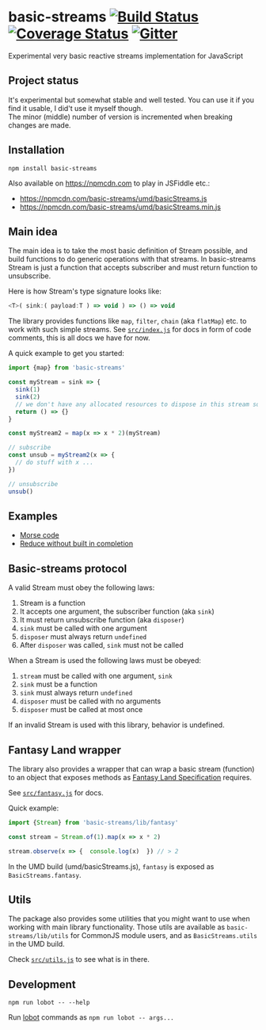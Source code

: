 # basic-streams [![Build Status](https://travis-ci.org/rpominov/basic-streams.svg?branch=master)](https://travis-ci.org/rpominov/basic-streams) [![Coverage Status](https://coveralls.io/repos/rpominov/basic-streams/badge.svg?branch=master&service=github)](https://coveralls.io/github/rpominov/basic-streams?branch=master) [![Gitter](https://badges.gitter.im/pozadi/kefir.svg)](https://gitter.im/pozadi/kefir?utm_source=badge&utm_medium=badge&utm_campaign=pr-badge)

Experimental very basic reactive streams implementation for JavaScript

## Project status

It's experimental but somewhat stable and well tested.
You can use it if you find it usable, I did't use it myself though.<br/>
The minor (middle) number of version is incremented when breaking changes are made.

## Installation

```
npm install basic-streams
```

Also available on https://npmcdn.com to play in JSFiddle etc.:

 - https://npmcdn.com/basic-streams/umd/basicStreams.js
 - https://npmcdn.com/basic-streams/umd/basicStreams.min.js

## Main idea

The main idea is to take the most basic definition of Stream possible, and
build functions to do generic operations with that streams.
In basic-streams Stream is just a function that accepts subscriber and must
return function to unsubscribe.

Here is how Stream's type signature looks like:

```js
<T>( sink:( payload:T ) => void ) => () => void
```

The library provides functions like `map`, `filter`, `chain`
(aka `flatMap`) etc. to work with such simple streams.
See [`src/index.js`](https://github.com/rpominov/basic-streams/blob/master/src/index.js)
for docs in form of code comments, this is all docs we have for now.

A quick example to get you started:

```js
import {map} from 'basic-streams'

const myStream = sink => {
  sink(1)
  sink(2)
  // we don't have any allocated resources to dispose in this stream so just return a noop
  return () => {}
}

const myStream2 = map(x => x * 2)(myStream)

// subscribe
const unsub = myStream2(x => {
  // do stuff with x ...
})

// unsubscribe
unsub()
```

## Examples

 - [Morse code](https://jsfiddle.net/y94qt2aq/)
 - [Reduce without built in completion](https://jsfiddle.net/sp6mj2ng/)


## Basic-streams protocol

A valid Stream must obey the following laws:

1. Stream is a function
1. It accepts one argument, the subscriber function (aka `sink`)
1. It must return unsubscribe function (aka `disposer`)
1. `sink` must be called with one argument
1. `disposer` must always return `undefined`
1. After `disposer` was called, `sink` must not be called

When a Stream is used the following laws must be obeyed:

1. `stream` must be called with one argument, `sink`
1. `sink` must be a function
1. `sink` must always return `undefined`
1. `disposer` must be called with no arguments
1. `disposer` must be called at most once

If an invalid Stream is used with this library, behavior is undefined.


## Fantasy Land wrapper

The library also provides a wrapper that can wrap a basic stream (function)
to an object that exposes methods as
[Fantasy Land Specification](https://github.com/fantasyland/fantasy-land)
requires.

See [`src/fantasy.js`](https://github.com/rpominov/basic-streams/blob/master/src/fantasy.js)
for docs.

Quick example:

```js
import {Stream} from 'basic-streams/lib/fantasy'

const stream = Stream.of(1).map(x => x * 2)

stream.observe(x => {  console.log(x)  }) // > 2
```

In the UMD build (umd/basicStreams.js), `fantasy` is exposed as `BasicStreams.fantasy`.


## Utils

The package also provides some utilities that you might want to use when
working with main library functionality. Those utils are available as
`basic-streams/lib/utils` for CommonJS module users,
and as `BasicStreams.utils` in the UMD build.

Check [`src/utils.js`](https://github.com/rpominov/basic-streams/blob/master/src/utils.js)
to see what is in there.


## Development

```
npm run lobot -- --help
```

Run [lobot](https://github.com/rpominov/lobot) commands as `npm run lobot -- args...`
